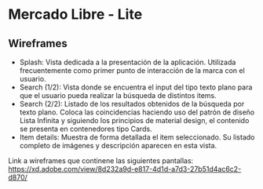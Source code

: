 # Mercado Libre - Lite

## Wireframes

- Splash: Vista dedicada a la presentación de la aplicación. Utilizada frecuentemente como primer punto de interacción de la marca con el usuario.
- Search (1/2): Vista donde se encuentra el input del tipo texto plano para que el usuario pueda realizar la búsqueda de distintos items.
- Search (2/2): Listado de los resultados obtenidos de la búsqueda por texto plano. Coloca las coincidencias haciendo uso del patrón de diseño Lista Infinita y siguiendo los principios de material design, el contenido se presenta en contenedores tipo Cards.
- Item details: Muestra de forma detallada el item seleccionado. Su listado completo de imágenes y descripción aparecen en esta vista.

Link a wireframes que continene las siguientes pantallas: 
https://xd.adobe.com/view/8d232a9d-e817-4d1d-a7d3-27b51d4ac6c2-d870/